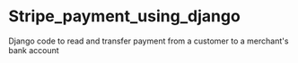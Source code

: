 # Stripe_payment_using_django
Django code to read and transfer payment from a customer to a merchant's bank account

